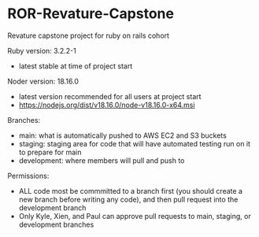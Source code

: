 # ROR-Revature-Capstone
Revature capstone project for ruby on rails cohort

Ruby version: 3.2.2-1
  - latest stable at time of project start

Noder version: 18.16.0
  - latest version recommended for all users at project start 
  - https://nodejs.org/dist/v18.16.0/node-v18.16.0-x64.msi

Branches: 
  - main: what is automatically pushed to AWS EC2 and S3 buckets 
  - staging: staging area for code that will have automated testing run on it to prepare for main 
  - development: where members will pull and push to
  
Permissions:
  - ALL code most be commmitted to a branch first (you should create a new branch before writing any code), and then pull request into the development branch 
  - Only Kyle, Xien, and Paul can approve pull requests to main, staging, or development branches 
